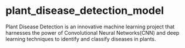 # plant_disease_detection_model
Plant Disease Detection is an innovative machine learning project that harnesses the power of Convolutional Neural Networks(CNN) and deep learning techniques to identify and classify diseases in plants.
